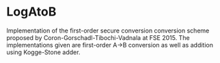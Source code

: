 # LogAtoB
Implementation of the first-order secure conversion conversion scheme proposed by Coron-Gorschadl-Tibochi-Vadnala at FSE 2015. The  implementations given are first-order A->B conversion as well as  addition using  Kogge-Stone adder.
